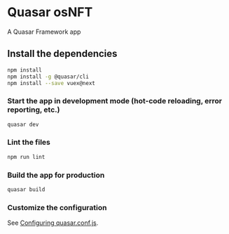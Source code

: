 # Quasar osNFT

A Quasar Framework app

## Install the dependencies
```bash
npm install
npm install -g @quasar/cli
npm install --save vuex@next
```

### Start the app in development mode (hot-code reloading, error reporting, etc.)
```bash
quasar dev
```

### Lint the files
```bash
npm run lint
```

### Build the app for production
```bash
quasar build
```

### Customize the configuration
See [Configuring quasar.conf.js](https://v2.quasar.dev/quasar-cli/quasar-conf-js).

